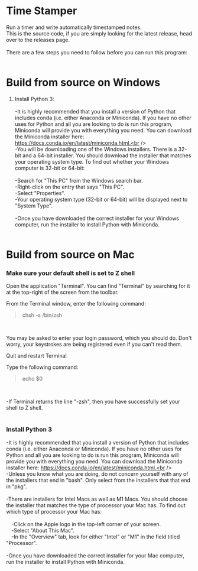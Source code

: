 # Time Stamper <br />
 Run a timer and write automatically timestamped notes.<br />
This is the source code, if you are simply looking for the latest release, head over to the releases page.<br />
<br />
There are a few steps you need to follow before you can run this program:<br />
<br />
# Build from source on Windows
1. Install Python 3:<br /><br />
-It is highly recommended that you install a version of Python that includes conda (i.e. either Anaconda or Miniconda). If you have no other uses for Python and all you are looking to do is run this program, Miniconda will provide you with everything you need. You can download the Miniconda installer here: https://docs.conda.io/en/latest/miniconda.html.<br /><br />
-You will be downloading one of the Windows installers. There is a 32-bit and a 64-bit installer. You should download the installer that matches your operating system type. To find out whether your Windows computer is 32-bit or 64-bit:<br /><br />
-Search for "This PC" from the Windows search bar.<br />
-Right-click on the entry that says "This PC".<br />
-Select "Properties".<br />
-Your operating system type (32-bit or 64-bit) will be displayed next to "System Type".<br /><br />
-Once you have downloaded the correct installer for your Windows computer, run the installer to install Python with Miniconda.<br /><br />

# Build from source on Mac
### Make sure your default shell is set to Z shell
Open the application "Terminal". You can find "Terminal" by searching for it at the top-right of the screen from the toolbar.<br />

From the Terminal window, enter the following command:
> &nbsp;chsh -s /bin/zsh<br />
<br />

You may be asked to enter your login password, which you should do. Don't worry, your keystrokes are being registered even if you can't read them.<br />

Quit and restart Terminal<br />

Type the following command:
> &nbsp;echo $0<br />
<br />

-If Terminal returns the line "-zsh", then you have successfully set your shell to Z shell.<br /><br />
### Install Python 3
-It is highly recommended that you install a version of Python that includes conda (i.e. either Anaconda or Miniconda). If you have no other uses for Python and all you are looking to do is run this program, Miniconda will provide you with everything you need. You can download the Miniconda installer here: https://docs.conda.io/en/latest/miniconda.html.<br /><br />
-Unless you know what you are doing, do not concern yourself with any of the installers that end in "bash". Only select from the installers that that end in "pkg".<br /><br />
-There are installers for Intel Macs as well as M1 Macs. You should choose the installer that matches the type of processor your Mac has. To find out which type of processor your Mac has:<br /><br />
&emsp;-Click on the Apple logo in the top-left corner of your screen.<br />
&emsp;-Select "About This Mac".<br />
&emsp;-In the "Overview" tab, look for either "Intel" or "M1" in the field titled "Processor".<br /><br />
-Once you have downloaded the correct installer for your Mac computer, run the installer to install Python with Miniconda.<br />
